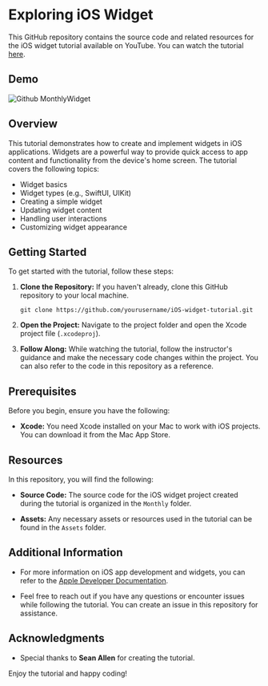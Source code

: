 # Exploring iOS Widget

This GitHub repository contains the source code and related resources for the iOS widget tutorial available on YouTube. You can watch the tutorial [here](https://www.youtube.com/watch?v=jucm6e9M6LA).

## Demo

![Github  MonthlyWidget](https://github.com/yogin-suttroogun/Widgets/assets/17989408/a9e2265e-6f61-4824-999c-350d7e82cb24)


## Overview

This tutorial demonstrates how to create and implement widgets in iOS applications. 
Widgets are a powerful way to provide quick access to app content and functionality from the device's home screen. The tutorial covers the following topics:

- Widget basics
- Widget types (e.g., SwiftUI, UIKit)
- Creating a simple widget
- Updating widget content
- Handling user interactions
- Customizing widget appearance

## Getting Started

To get started with the tutorial, follow these steps:

1. **Clone the Repository:** If you haven't already, clone this GitHub repository to your local machine.

   ```shell
   git clone https://github.com/yourusername/iOS-widget-tutorial.git
   ```

2. **Open the Project:** Navigate to the project folder and open the Xcode project file (`.xcodeproj`).

3. **Follow Along:** While watching the tutorial, follow the instructor's guidance and make the necessary code changes within the project. You can also refer to the code in this repository as a reference.

## Prerequisites

Before you begin, ensure you have the following:

- **Xcode:** You need Xcode installed on your Mac to work with iOS projects. You can download it from the Mac App Store.

## Resources

In this repository, you will find the following:

- **Source Code:** The source code for the iOS widget project created during the tutorial is organized in the `Monthly` folder.

- **Assets:** Any necessary assets or resources used in the tutorial can be found in the `Assets` folder.

## Additional Information

- For more information on iOS app development and widgets, you can refer to the [Apple Developer Documentation](https://developer.apple.com/documentation/).

- Feel free to reach out if you have any questions or encounter issues while following the tutorial. You can create an issue in this repository for assistance.

## Acknowledgments

- Special thanks to **Sean Allen** for creating the tutorial.

Enjoy the tutorial and happy coding!
